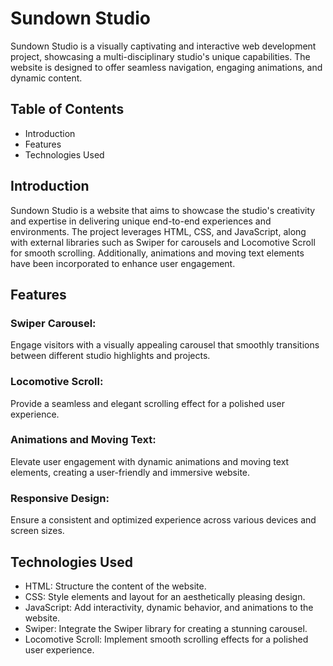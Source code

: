 # Sundown Studio
Sundown Studio is a visually captivating and interactive web development project, showcasing a multi-disciplinary studio's unique capabilities. The website is designed to offer seamless navigation, engaging animations, and dynamic content.

## Table of Contents
- Introduction
- Features
- Technologies Used

## Introduction
Sundown Studio is a website that aims to showcase the studio's creativity and expertise in delivering unique end-to-end experiences and environments. The project leverages HTML, CSS, and JavaScript, along with external libraries such as Swiper for carousels and Locomotive Scroll for smooth scrolling. Additionally, animations and moving text elements have been incorporated to enhance user engagement.

## Features
### Swiper Carousel:
 Engage visitors with a visually appealing carousel that smoothly transitions between different studio highlights and projects.
### Locomotive Scroll: 
Provide a seamless and elegant scrolling effect for a polished user experience.
### Animations and Moving Text:
Elevate user engagement with dynamic animations and moving text elements, creating a user-friendly and immersive website.
### Responsive Design: 
Ensure a consistent and optimized experience across various devices and screen sizes.

## Technologies Used
- HTML: Structure the content of the website.
- CSS: Style elements and layout for an aesthetically pleasing design.
- JavaScript: Add interactivity, dynamic behavior, and animations to the website.
- Swiper: Integrate the Swiper library for creating a stunning carousel.
- Locomotive Scroll: Implement smooth scrolling effects for a polished user experience.
